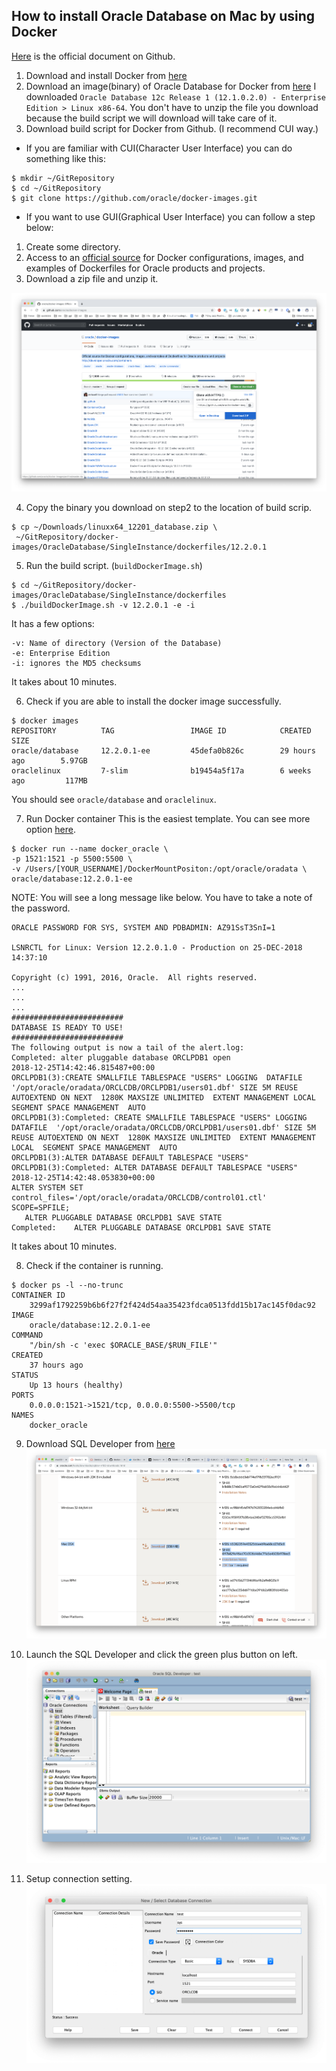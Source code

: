 ## How to install Oracle Database on Mac by using Docker

[Here](https://github.com/oracle/docker-images/blob/master/OracleDatabase/SingleInstance/README.md) is the official document on Github.


1. Download and install Docker from [here](https://www.docker.com/get-started)
2. Download an image(binary) of Oracle Database for Docker from [here](https://www.oracle.com/database/technologies/oracle-database-software-downloads.html)
I downloaded `Oracle Database 12c Release 1 (12.1.0.2.0) - Enterprise Edition > Linux x86-64`. You don't have to unzip the file you download because the build script we will download will take care of it.
3. Download build script for Docker from Github. (I recommend CUI way.)
 - If you are familiar with CUI(Character User Interface) you can do something like this:
 ```
$ mkdir ~/GitRepository
$ cd ~/GitRepository
$ git clone https://github.com/oracle/docker-images.git
```
 - If you want to use GUI(Graphical User Interface) you can follow a step below:
 1. Create some directory.
 2. Access to an [official source](https://github.com/oracle/docker-images) for Docker configurations, images, and examples of Dockerfiles for Oracle products and projects.
 3. Download a zip file and unzip it.
 
![](ss_github.png)

4. Copy the binary you download on step2 to the location of build scrip.  
```
$ cp ~/Downloads/linuxx64_12201_database.zip \
 ~/GitRepository/docker-images/OracleDatabase/SingleInstance/dockerfiles/12.2.0.1
```
5. Run the build script. (`buildDockerImage.sh`)
```
$ cd ~/GitRepository/docker-images/OracleDatabase/SingleInstance/dockerfiles
$ ./buildDockerImage.sh -v 12.2.0.1 -e -i
```
It has a few options:
```
-v: Name of directory (Version of the Database)
-e: Enterprise Edition
-i: ignores the MD5 checksums
```
It takes about 10 minutes.

6. Check if you are able to install the docker image successfully.
```
$ docker images
REPOSITORY          TAG                 IMAGE ID            CREATED             SIZE
oracle/database     12.2.0.1-ee         45defa0b826c        29 hours ago        5.97GB
oraclelinux         7-slim              b19454a5f17a        6 weeks ago         117MB
```
You should see `oracle/database` and `oraclelinux`.

7. Run Docker container
This is the easiest template. You can see more option [here](https://github.com/oracle/docker-images/blob/master/OracleDatabase/SingleInstance/README.md).

```
$ docker run --name docker_oracle \
-p 1521:1521 -p 5500:5500 \
-v /Users/[YOUR_USERNAME]/DockerMountPositon:/opt/oracle/oradata \
oracle/database:12.2.0.1-ee
```

NOTE: You will see a long message like below. You have to take a note of the password.
```
ORACLE PASSWORD FOR SYS, SYSTEM AND PDBADMIN: AZ91SsT3SnI=1

LSNRCTL for Linux: Version 12.2.0.1.0 - Production on 25-DEC-2018 14:37:10

Copyright (c) 1991, 2016, Oracle.  All rights reserved.
...
...
...
#########################
DATABASE IS READY TO USE!
#########################
The following output is now a tail of the alert.log:
Completed: alter pluggable database ORCLPDB1 open
2018-12-25T14:42:46.815487+00:00
ORCLPDB1(3):CREATE SMALLFILE TABLESPACE "USERS" LOGGING  DATAFILE  '/opt/oracle/oradata/ORCLCDB/ORCLPDB1/users01.dbf' SIZE 5M REUSE AUTOEXTEND ON NEXT  1280K MAXSIZE UNLIMITED  EXTENT MANAGEMENT LOCAL  SEGMENT SPACE MANAGEMENT  AUTO
ORCLPDB1(3):Completed: CREATE SMALLFILE TABLESPACE "USERS" LOGGING  DATAFILE  '/opt/oracle/oradata/ORCLCDB/ORCLPDB1/users01.dbf' SIZE 5M REUSE AUTOEXTEND ON NEXT  1280K MAXSIZE UNLIMITED  EXTENT MANAGEMENT LOCAL  SEGMENT SPACE MANAGEMENT  AUTO
ORCLPDB1(3):ALTER DATABASE DEFAULT TABLESPACE "USERS"
ORCLPDB1(3):Completed: ALTER DATABASE DEFAULT TABLESPACE "USERS"
2018-12-25T14:42:48.053830+00:00
ALTER SYSTEM SET control_files='/opt/oracle/oradata/ORCLCDB/control01.ctl' SCOPE=SPFILE;
   ALTER PLUGGABLE DATABASE ORCLPDB1 SAVE STATE
Completed:    ALTER PLUGGABLE DATABASE ORCLPDB1 SAVE STATE
```
It takes about 10 minutes.

8. Check if the container is running.
```
$ docker ps -l --no-trunc
CONTAINER ID
    3299af1792259b6b6f27f2f424d54aa35423fdca0513fdd15b17ac145f0dac92
IMAGE
    oracle/database:12.2.0.1-ee
COMMAND
    "/bin/sh -c 'exec $ORACLE_BASE/$RUN_FILE'"
CREATED
    37 hours ago
STATUS
    Up 13 hours (healthy)
PORTS
    0.0.0.0:1521->1521/tcp, 0.0.0.0:5500->5500/tcp
NAMES
    docker_oracle
```

9. Download SQL Developer from [here](https://www.oracle.com/tools/downloads/sqldev-v192-downloads.html)
![](ss_sql_developer.png)

10. Launch the SQL Developer and click the green plus button on left.
![](ss_sql_developer_plus.png)

11. Setup connection setting.
![](ss_setting_sql_developer.png)
